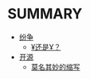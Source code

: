 # SUMMARY

* [纷争](confusing/README.md)
    * [¥还是Ұ？](confusing/yen.md)
* [开源](open-source/README.md)
    * [莫名其妙的缩写](open-source/abbreviation.md)

